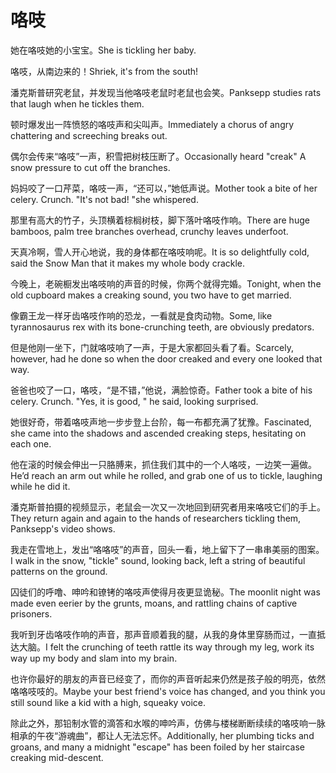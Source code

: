 # 咯吱

<p><span class="chinese">她在咯吱她的小宝宝。</span><span class="english">She is tickling her baby.</span></p>

<p><span class="chinese">咯吱，从南边来的！</span><span class="english">Shriek, it's from the south!</span></p>

<p><span class="chinese">潘克斯普研究老鼠，并发现当他咯吱老鼠时老鼠也会笑。</span><span class="english">Panksepp studies rats that laugh when he tickles them.</span></p>

<p><span class="chinese">顿时爆发出一阵愤怒的咯吱声和尖叫声。</span><span class="english">Immediately a chorus of angry chattering and screeching breaks out.</span></p>

<p><span class="chinese">偶尔会传来“咯吱”一声，积雪把树枝压断了。</span><span class="english">Occasionally heard "creak" A snow pressure to cut off the branches.</span></p>

<p><span class="chinese">妈妈咬了一口芹菜，咯吱一声，“还可以，”她低声说。</span><span class="english">Mother took a bite of her celery. Crunch. "It's not bad! "she whispered.</span></p>

<p><span class="chinese">那里有高大的竹子，头顶横着棕榈树枝，脚下落叶咯吱作响。</span><span class="english">There are huge bamboos, palm tree branches overhead, crunchy leaves underfoot.</span></p>

<p><span class="chinese">天真冷啊，雪人开心地说，我的身体都在咯吱响呢。</span><span class="english">It is so delightfully cold, said the Snow Man that it makes my whole body crackle.</span></p>

<p><span class="chinese">今晚上，老碗橱发出咯吱响的声音的时候，你两个就得完婚。</span><span class="english">Tonight, when the old cupboard makes a creaking sound, you two have to get married.</span></p>

<p><span class="chinese">像霸王龙一样牙齿咯吱作响的恐龙，一看就是食肉动物。</span><span class="english">Some, like tyrannosaurus rex with its bone-crunching teeth, are obviously predators.</span></p>

<p><span class="chinese">但是他刚一坐下，门就咯吱响了一声，于是大家都回头看了看。</span><span class="english">Scarcely, however, had he done so when the door creaked and every one looked that way.</span></p>

<p><span class="chinese">爸爸也咬了一口，咯吱，“是不错，”他说，满脸惊奇。</span><span class="english">Father took a bite of his celery. Crunch. "Yes, it is good, " he said, looking surprised.</span></p>

<p><span class="chinese">她很好奇，带着咯吱声地一步步登上台阶，每一布都充满了犹豫。</span><span class="english">Fascinated, she came into the shadows and ascended creaking steps, hesitating on each one.</span></p>

<p><span class="chinese">他在滚的时候会伸出一只胳膊来，抓住我们其中的一个人咯吱，一边笑一遍做。</span><span class="english">He’d reach an arm out while he rolled, and grab one of us to tickle, laughing while he did it.</span></p>

<p><span class="chinese">潘克斯普拍摄的视频显示，老鼠会一次又一次地回到研究者用来咯吱它们的手上。</span><span class="english">They return again and again to the hands of researchers tickling them, Panksepp's video shows.</span></p>

<p><span class="chinese">我走在雪地上，发出“咯咯吱”的声音，回头一看，地上留下了一串串美丽的图案。</span><span class="english">I walk in the snow, "tickle" sound, looking back, left a string of beautiful patterns on the ground.</span></p>

<p><span class="chinese">囚徒们的呼噜、呻吟和镣铐的咯吱声使得月夜更显诡秘。</span><span class="english">The moonlit night was made even eerier by the grunts, moans, and rattling chains of captive prisoners.</span></p>

<p><span class="chinese">我听到牙齿咯吱作响的声音，那声音顺着我的腿，从我的身体里穿肠而过，一直抵达大脑。</span><span class="english">I felt the crunching of teeth rattle its way through my leg, work its way up my body and slam into my brain.</span></p>

<p><span class="chinese">也许你最好的朋友的声音已经变了，而你的声音听起来仍然是孩子般的明亮，依然咯咯吱吱的。</span><span class="english">Maybe your best friend's voice has changed, and you think you still sound like a kid with a high, squeaky voice.</span></p>

<p><span class="chinese">除此之外，那铅制水管的滴答和水喉的呻吟声，仿佛与楼梯断断续续的咯吱响一脉相承的午夜“游魂曲”，都让人无法忘怀。</span><span class="english">Additionally, her plumbing ticks and groans, and many a midnight "escape" has been foiled by her staircase creaking mid-descent.</span></p>

